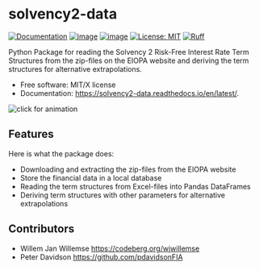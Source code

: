 # solvency2-data

[![Documentation](https://readthedocs.org/projects/solvency2-data/badge)](https://solvency2-data.readthedocs.io/en/latest/)
[![image](https://img.shields.io/pypi/v/solvency2-data.svg)](https://pypi.python.org/pypi/solvency2-data)
[![image](https://img.shields.io/pypi/pyversions/solvency2-data.svg)](https://pypi.python.org/pypi/solvency2-data)
[![License: MIT](https://img.shields.io/badge/License-MIT-yellow.svg)](https://opensource.org/licenses/MIT)
[![Ruff](https://img.shields.io/endpoint?url=https://raw.githubusercontent.com/astral-sh/ruff/main/assets/badge/v2.json)](https://github.com/astral-sh/ruff)

Python Package for reading the Solvency 2 Risk-Free Interest Rate Term
Structures from the zip-files on the EIOPA website and deriving the term
structures for alternative extrapolations.

-   Free software: MIT/X license
-   Documentation: <https://solvency2-data.readthedocs.io/en/latest/>.

![click for animation](https://codeberg.org/wjwillemse/solvency2-data/src/branch/master/docs/rfr.gif?raw=true)

## Features

Here is what the package does:

-   Downloading and extracting the zip-files from the EIOPA website
-   Store the financial data in a local database
-   Reading the term structures from Excel-files into Pandas DataFrames
-   Deriving term structures with other parameters for alternative
    extrapolations

## Contributors

* Willem Jan Willemse <https://codeberg.org/wjwillemse>
* Peter Davidson <https://github.com/pdavidsonFIA>

